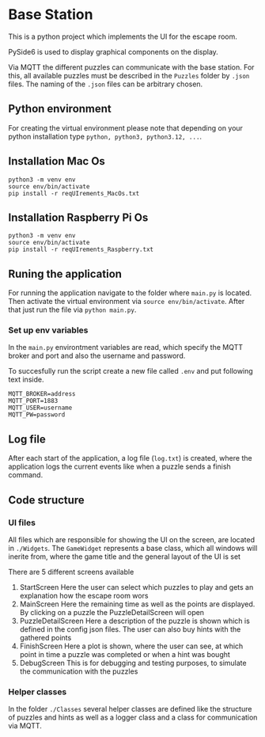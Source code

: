 # Base Station

This is a python project which implements the UI for the escape room.

PySide6 is used to display graphical components on the display.

Via MQTT the different puzzles can communicate with the base station. For this, all available puzzles must be described in the `Puzzles` folder by `.json` files. The naming of the `.json` files can be arbitrary chosen.

## Python environment

For creating the virtual environment please note that depending on your python installation type `python, python3, python3.12, ...`.

## Installation Mac Os

```
python3 -m venv env
source env/bin/activate
pip install -r reqUIrements_MacOs.txt
```

## Installation Raspberry Pi Os

```
python3 -m venv env
source env/bin/activate
pip install -r reqUIrements_Raspberry.txt
```

## Runing the application

For running the application navigate to the folder where `main.py` is located. Then activate the virtual environment via `source env/bin/activate`. After that just run the file via `python main.py`.

### Set up env variables

In the `main.py` environtment variables are read, which specify the MQTT broker and port and also the username and password.

To succesfully run the script create a new file called `.env` and put following text inside.

```
MQTT_BROKER=address
MQTT_PORT=1883
MQTT_USER=username
MQTT_PW=password
```

## Log file

After each start of the application, a log file (`log.txt`) is created, where the application logs the current events like when a puzzle sends a finish command.

## Code structure

### UI files

All files which are responsible for showing the UI on the screen, are located in `./Widgets`.
The `GameWidget` represents a base class, which all windows will inerite from, where the game title and the general layout of the UI is set

There are 5 different screens available
1. StartScreen
Here the user can select which puzzles to play and gets an explanation how the escape room wors
1. MainScreen
Here the remaining time as well as the points are displayed. By clicking on a puzzle the PuzzleDetailScreen will open
1. PuzzleDetailScreen
Here a description of the puzzle is shown which is defined in the config json files. The user can also buy hints with the gathered points
1. FinishScreen
Here a plot is shown, where the user can see, at which point in time a puzzle was completed or when a hint was bought
1. DebugScreen
This is for debugging and testing purposes, to simulate the communication with the puzzles

### Helper classes

In the folder `./Classes` several helper classes are defined like the structure of puzzles and hints as well as a logger class and a class for communication via MQTT.
